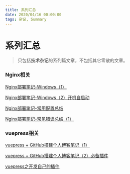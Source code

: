 ```yaml
---
title: 系列汇总
date: 2020/04/16 00:00:00
tags: 杂记, Summary
---
```


# 系列汇总

<ClientOnly>
  <display-bar :displayData="$frontmatter"></display-bar>
</ClientOnly>

> 只包括**技术杂记**的系列篇文章，不包括其它零散的文章。

### Nginx相关

<a href="/blog/others/devtool/nginx-deploy-record" target="_blank">Nginx部署笔记-Windows（1）</a>

<a href="/blog/others/devtool/nginx-start" target="_blank">Nginx部署笔记-Windows（2）开机自启动</a>

<a href="/blog/others/devtool/nginx-deploy-summary" target="_blank">Nginx部署笔记-常用配置总结</a> 

<a href="/blog/others/devtool/nginx-error-summary-1" target="_blank">Nginx部署笔记-常见错误总结（1）</a>

### vuepress相关

<a href="/blog/others/aboutblog/vuepress-build-blog" target="_blank">vuepress + GitHub搭建个人博客笔记（1）</a>

<a href="/blog/others/aboutblog/vuepress-plugin" target="_blank">vuepress + GitHub搭建个人博客笔记（2）必备插件</a>

<a href="/blog/others/aboutblog/vuepress-make-vue-plugin" target="_blank">vuepress之开发自己的插件</a>

